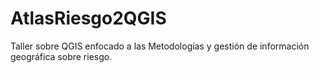 # AtlasRiesgo2QGIS
Taller sobre QGIS enfocado a las Metodologías y gestión de información geográfica sobre riesgo.
